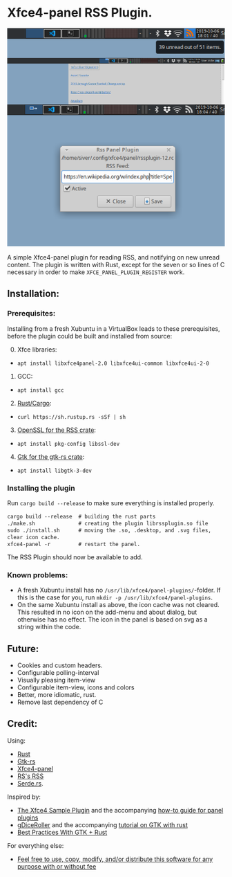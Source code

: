 
Xfce4-panel RSS Plugin.
=======================

![The plugin in use](rss-plugin.png)

A simple Xfce4-panel plugin for reading RSS, and notifying on new unread content. The plugin is written with Rust, except for the seven or so lines of C necessary in order to make `XFCE_PANEL_PLUGIN_REGISTER` work. 


Installation:
-------------

### Prerequisites:

Installing from a fresh Xubuntu in a VirtualBox leads to these prerequisites, before the plugin could be built and installed from source:

0. Xfce libraries:
  - `apt install libxfce4panel-2.0 libxfce4ui-common libxfce4ui-2-0`
1. GCC:
  - `apt install gcc`
2. [Rust/Cargo](https://www.rust-lang.org/tools/install):
  - `curl https://sh.rustup.rs -sSf | sh`
3. [OpenSSL for the RSS crate](https://docs.rs/openssl/0.10.25/openssl/#automatic):
  - `apt install pkg-config libssl-dev`
4. [Gtk for the gtk-rs crate](https://gtk-rs.org/docs-src/requirements):
  - `apt install libgtk-3-dev`




### Installing the plugin

Run `cargo build --release` to make sure everything is installed properly.


```
cargo build --release  # building the rust parts
./make.sh              # creating the plugin librssplugin.so file 
sudo ./install.sh      # moving the .so, .desktop, and .svg files, clear icon cache.
xfce4-panel -r         # restart the panel.
```

The RSS Plugin should now be available to add.

### Known problems:

- A fresh Xubuntu install has no `/usr/lib/xfce4/panel-plugins/`-folder. If this is the case for you, run `mkdir -p /usr/lib/xfce4/panel-plugins`.
- On the same Xubuntu install as above, the icon cache was not cleared. This resulted in no icon on the add-menu and about dialog, but otherwise has no effect. The icon in the panel is based on svg as a string within the code.  



Future:
-------

- Cookies and custom headers.
- Configurable polling-interval
- Visually pleasing item-view
- Configurable item-view, icons and colors
- Better, more idiomatic, rust.
- Remove last dependency of C


Credit:
-------

Using:
- [Rust](https://www.rust-lang.org/)
- [Gtk-rs](https://gtk-rs.org/)
- [Xfce4-panel](https://docs.xfce.org/xfce/xfce4-panel/start)
- [RS's RSS](https://github.com/rust-syndication/rss)
- [Serde.rs](https://serde.rs/). 

Inspired by:
- [The Xfce4 Sample Plugin](https://git.xfce.org/panel-plugins/xfce4-sample-plugin/) and the accompanying [how-to guide for panel plugins](https://wiki.xfce.org/dev/howto/panel_plugins)
- [gDiceRoller](https://gitlab.gnome.org/NoraCodes/gdiceroller/) and the accompanying [tutorial on GTK with rust](https://nora.codes/tutorial/speedy-desktop-apps-with-gtk-and-rust/)
- [Best Practices With GTK + Rust](https://mmstick.keybase.pub/rust-gtk-practices/)


For everything else:
- [Feel free to use, copy, modify, and/or distribute this software for any purpose with or without fee](https://opensource.org/licenses/0BSD)
